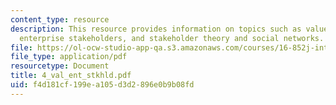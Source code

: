 ```yaml
---
content_type: resource
description: This resource provides information on topics such as value creation framework,
  enterprise stakeholders, and stakeholder theory and social networks.
file: https://ol-ocw-studio-app-qa.s3.amazonaws.com/courses/16-852j-integrating-the-lean-enterprise-fall-2005/f4d181cf199ea105d3d2896e0b9b08fd_4_val_ent_stkhld.pdf
file_type: application/pdf
resourcetype: Document
title: 4_val_ent_stkhld.pdf
uid: f4d181cf-199e-a105-d3d2-896e0b9b08fd
---
```

